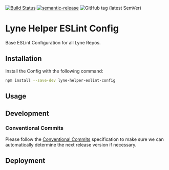 [![Build Status](https://travis-ci.org/lyne-design-system/lyne-helper-eslint-config.svg?branch=master)](https://travis-ci.org/lyne-design-system/lyne-helper-eslint-config) [![semantic-release](https://img.shields.io/badge/%20%20%F0%9F%93%A6%F0%9F%9A%80-semantic--release-e10079.svg)](https://github.com/semantic-release/semantic-release) ![GitHub tag (latest SemVer)](https://img.shields.io/github/v/tag/lyne-design-system/lyne-helper-eslint-config?label=release)

# Lyne Helper ESLint Config

Base ESLint Configuration for all Lyne Repos.

## Installation

Install the Config with the following command:
```bash
npm install --save-dev lyne-helper-eslint-config
```

## Usage


## Development

### Conventional Commits

Please follow the [Conventional Commits](https://www.conventionalcommits.org/en/v1.0.0/) specification to make sure we can automatically determine the next release version if necessary.

## Deployment
